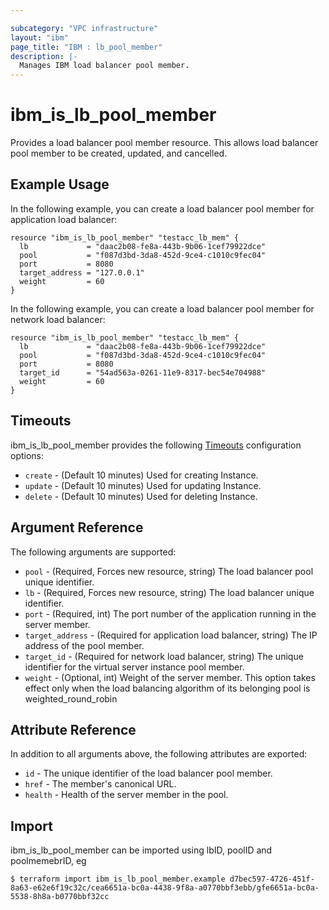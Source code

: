 ```yaml
---

subcategory: "VPC infrastructure"
layout: "ibm"
page_title: "IBM : lb_pool_member"
description: |-
  Manages IBM load balancer pool member.
---
```


# ibm\_is_lb_pool_member

Provides a load balancer pool member resource. This allows load balancer pool member to be created, updated, and cancelled.


## Example Usage

In the following example, you can create a load balancer pool member for application load balancer:

```hcl
resource "ibm_is_lb_pool_member" "testacc_lb_mem" {
  lb             = "daac2b08-fe8a-443b-9b06-1cef79922dce"
  pool           = "f087d3bd-3da8-452d-9ce4-c1010c9fec04"
  port           = 8080
  target_address = "127.0.0.1"
  weight         = 60
}

```

In the following example, you can create a load balancer pool member for network load balancer:

```hcl
resource "ibm_is_lb_pool_member" "testacc_lb_mem" {
  lb             = "daac2b08-fe8a-443b-9b06-1cef79922dce"
  pool           = "f087d3bd-3da8-452d-9ce4-c1010c9fec04"
  port           = 8080
  target_id      = "54ad563a-0261-11e9-8317-bec54e704988"
  weight         = 60
}

```

## Timeouts

ibm_is_lb_pool_member provides the following [Timeouts](https://www.terraform.io/docs/configuration/resources.html#timeouts) configuration options:

* `create` - (Default 10 minutes) Used for creating Instance.
* `update` - (Default 10 minutes) Used for updating Instance.
* `delete` - (Default 10 minutes) Used for deleting Instance.

## Argument Reference

The following arguments are supported:

* `pool` - (Required, Forces new resource, string) The load balancer pool unique identifier.
* `lb` - (Required, Forces new resource, string)  The load balancer unique identifier.
* `port` - (Required, int) The port number of the application running in the server member.
* `target_address` - (Required for application load balancer, string) The IP address of the pool member.
* `target_id` - (Required for network load balancer, string) The unique identifier for the virtual server instance pool member.
* `weight` - (Optional, int) Weight of the server member. This option takes effect only when the load balancing algorithm of its belonging pool is weighted_round_robin

## Attribute Reference

In addition to all arguments above, the following attributes are exported:

* `id` - The unique identifier of the load balancer pool member.
* `href` - The member's canonical URL.
* `health` - Health of the server member in the pool.

## Import

ibm_is_lb_pool_member can be imported using lbID, poolID and poolmemebrID, eg

```
$ terraform import ibm_is_lb_pool_member.example d7bec597-4726-451f-8a63-e62e6f19c32c/cea6651a-bc0a-4438-9f8a-a0770bbf3ebb/gfe6651a-bc0a-5538-8h8a-b0770bbf32cc
```
